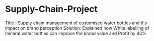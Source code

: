 # Supply-Chain-Project
Title : Supply chain management of customised water bottles and it's impact on brand perception
Solution: Explained how White labelling of mineral water bottles can improve the brand value and Profit by 40% 
